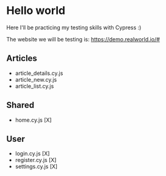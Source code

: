 # Hello world

Here I'll be practicing my testing skills with Cypress :)

The website we will be testing is: https://demo.realworld.io/#

## Articles
  - article_details.cy.js
  - article_new.cy.js
  - article_list.cy.js

## Shared
  - home.cy.js [X]

## User
  - login.cy.js [X]
  - register.cy.js [X]
  - settings.cy.js [X]
